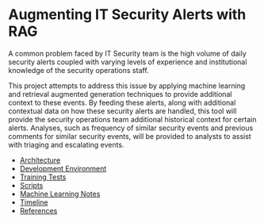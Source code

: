# Augmenting IT Security Alerts with RAG

A common problem faced by IT Security team is the high volume of daily security alerts coupled with varying levels of experience and institutional knowledge of the security operations staff.

This project attempts to address this issue by applying machine learning and retrieval augmented generation techniques to provide additional context to these events. By feeding these alerts, along with additional contextual data on how these security alerts are handled, this tool will provide the security operations team additional historical context for certain alerts. Analyses, such as frequency of similar security events and previous comments for similar security events, will be provided to analysts to assist with triaging and escalating events.

* [Architecture](./architecture.md)
* [Development Environment](./dev_environ.md)
* [Training Tests](./training_tests.md)
* [Scripts](./scripts.md)
* [Machine Learning Notes](./ml_notes.md)
* [Timeline](./timeline.md)
* [References](./references.md)